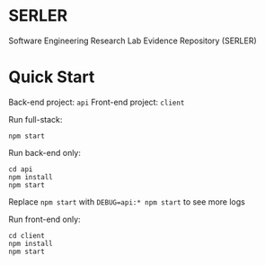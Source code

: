 # SERLER
Software Engineering Research Lab Evidence Repository (SERLER)

# Quick Start

Back-end project: `api`
Front-end project: `client`

Run full-stack:

    npm start

Run back-end only:

    cd api
    npm install
    npm start

Replace `npm start` with `DEBUG=api:* npm start` to see more logs

Run front-end only:

    cd client
    npm install
    npm start
